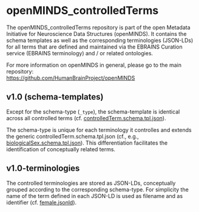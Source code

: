 # openMINDS_controlledTerms

The openMINDS_controlledTerms repository is part of the open Metadata 
Initiative for Neuroscience Data Structures (openMINDS). It contains the 
schema templates as well as the corresponding terminologies (JSON-LDs) for all 
terms that are defined and maintained via the EBRAINS Curation service 
(EBRAINS terminology) and / or related ontologies.

For more information on openMINDS in general, please go to the main repository:  
https://github.com/HumanBrainProject/openMINDS

## v1.0 (schema-templates)
Except for the schema-type (`_type`), the schema-template is identical across 
all controlled terms (cf. 
[controlledTerm.schema.tpl.json](https://raw.githubusercontent.com/HumanBrainProject/openMINDS_controlledTerms/master/v1.0/controlledTerm.schema.tpl.json)).

The schema-type is unique for each terminology it controlles and extends the 
generic controlledTerm.schema.tpl.json (cf., e.g., 
[biologicalSex.schema.tpl.json](https://raw.githubusercontent.com/HumanBrainProject/openMINDS_controlledTerms/master/v1.0/biologicalSex.schema.tpl.json)). 
This differentiation facilitates the identification of conceptually related 
terms.

## v1.0-terminologies
The controlled terminologies are stored as JSON-LDs, conceptually grouped 
according to the corresponding schema-type. For simplicity the name of the 
term defined in each JSON-LD is used as filename and as identifier (cf. 
[female.jsonld](https://raw.githubusercontent.com/HumanBrainProject/openMINDS_controlledTerms/master/v1.0-terminologies/biologicalSex/female.jsonld)).
